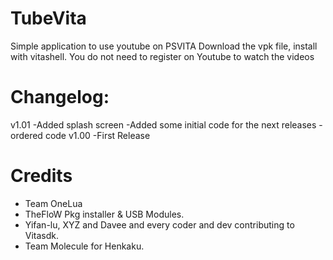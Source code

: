 # TubeVita
Simple application to use youtube on PSVITA
Download the vpk file, install with vitashell. You do not need to register on Youtube to watch the videos 
# Changelog: 
v1.01
-Added splash screen
-Added some initial code for the next releases
-ordered code
v1.00 
-First Release
# Credits
- Team OneLua
- TheFloW Pkg installer & USB Modules.
- Yifan-lu, XYZ and Davee and every coder and dev contributing to Vitasdk.
- Team Molecule for Henkaku.
